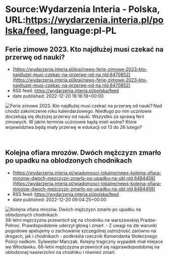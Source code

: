 # Source:Wydarzenia Interia - Polska, URL:https://wydarzenia.interia.pl/polska/feed, language:pl-PL

## Ferie zimowe 2023. Kto najdłużej musi czekać na przerwę od nauki?
 - [https://wydarzenia.interia.pl/kraj/news-ferie-zimowe-2023-kto-najdluzej-musi-czekac-na-przerwe-od-na,nId,6470852](https://wydarzenia.interia.pl/kraj/news-ferie-zimowe-2023-kto-najdluzej-musi-czekac-na-przerwe-od-na,nId,6470852)
 - RSS feed: https://wydarzenia.interia.pl/polska/feed
 - date published: 2022-12-20 16:16:19+00:00

<p><a href="https://wydarzenia.interia.pl/kraj/news-ferie-zimowe-2023-kto-najdluzej-musi-czekac-na-przerwe-od-na,nId,6470852"><img align="left" alt="Ferie zimowe 2023. Kto najdłużej musi czekać na przerwę od nauki?" src="https://i.iplsc.com/ferie-zimowe-2023-kto-najdluzej-musi-czekac-na-przerwe-od-na/000GHGJIGMPOCN9A-C321.jpg" /></a>Nadchodzi zakończenie roku kalendarzowego. Niedługo po nim uczniowie doczekają się dłuższej przerwy od nauki. Wszystko za sprawą ferii zimowych. W jakim terminie uczniowie będą mieli wolne? Które województwa będą miały przerwę w edukacji od 13 do 26 lutego?</p><br clear="all" />

## Kolejna ofiara mrozów. Dwóch mężczyzn zmarło po upadku na oblodzonych chodnikach
 - [https://wydarzenia.interia.pl/wiadomosci-lokalne/news-kolejna-ofiara-mrozow-dwoch-mezczyzn-zmarlo-po-upadku-na-obl,nId,6484459](https://wydarzenia.interia.pl/wiadomosci-lokalne/news-kolejna-ofiara-mrozow-dwoch-mezczyzn-zmarlo-po-upadku-na-obl,nId,6484459)
 - RSS feed: https://wydarzenia.interia.pl/polska/feed
 - date published: 2022-12-20 09:04:25+00:00

<p><a href="https://wydarzenia.interia.pl/wiadomosci-lokalne/news-kolejna-ofiara-mrozow-dwoch-mezczyzn-zmarlo-po-upadku-na-obl,nId,6484459"><img align="left" alt="Kolejna ofiara mrozów. Dwóch mężczyzn zmarło po upadku na oblodzonych chodnikach" src="https://i.iplsc.com/kolejna-ofiara-mrozow-dwoch-mezczyzn-zmarlo-po-upadku-na-obl/000GIJ0PAWONCPII-C321.jpg" /></a>38-letni mężczyzna przewrócił się na chodniku na warszawskiej Pradze-Północ. Prawdopodobnie uderzył głową i zmarł. - Z uwagi na złe warunki pogodowe apelujemy o zachowanie szczególnej ostrożność zarówno na drogach, jak i chodnikach - podkreśla rzecznik Komendanta Stołecznego Policji nadkom. Sylwester Marczak. Kolejny tragiczny wypadek miał miejsce we Włocławku. 66-letni mężczyzna przewrócił się najprawdopodobniej na oblodzonej nawierzchni na chodniku i również zmarł. </p><br clear="all" />

